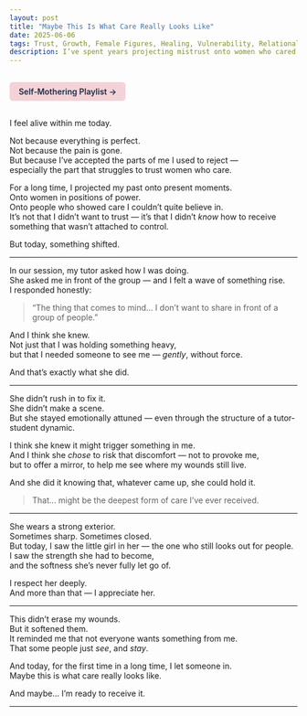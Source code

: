 ```yaml
---
layout: post
title: "Maybe This Is What Care Really Looks Like"
date: 2025-06-06
tags: Trust, Growth, Female Figures, Healing, Vulnerability, Relational Repair
description: I’ve spent years projecting mistrust onto women who cared for me. Today, I saw someone clearly — and, for the first time, let her care land.
---
```


<a href="https://music.youtube.com/playlist?list=PLuO5E1rh5RqIzePJeOjdXo62gwnYJ748_&si=NvtF0mzI9Sx2IoPu&shuffle=1" 
   target="_blank" 
   class="back-button"
   style="display:inline-block; margin: 1rem auto; background-color: #F4D3D8; color: #1A2D41; padding: 0.5rem 1rem; border-radius: 6px; font-weight: 600; text-decoration: none;">
  Self‑Mothering Playlist →
</a>

I feel alive within me today.

Not because everything is perfect.  
Not because the pain is gone.  
But because I’ve accepted the parts of me I used to reject —  
especially the part that struggles to trust women who care.

For a long time, I projected my past onto present moments.  
Onto women in positions of power.  
Onto people who showed care I couldn’t quite believe in.  
It’s not that I didn’t want to trust — it’s that I didn’t *know* how to receive something that wasn’t attached to control.

But today, something shifted.

---

In our session, my tutor asked how I was doing.  
She asked me in front of the group — and I felt a wave of something rise.  
I responded honestly:  
> “The thing that comes to mind… I don’t want to share in front of a group of people.”

And I think she knew.  
Not just that I was holding something heavy,  
but that I needed someone to see me — *gently*, without force.

And that’s exactly what she did.

---

She didn’t rush in to fix it.  
She didn’t make a scene.  
But she stayed emotionally attuned — even through the structure of a tutor-student dynamic.

I think she knew it might trigger something in me.  
And I think she *chose* to risk that discomfort — not to provoke me,  
but to offer a mirror, to help me see where my wounds still live.

And she did it knowing that, whatever came up, she could hold it.  
> That… might be the deepest form of care I’ve ever received.

---

She wears a strong exterior.  
Sometimes sharp. Sometimes closed.  
But today, I saw the little girl in her — the one who still looks out for people.  
I saw the strength she had to become,  
and the softness she’s never fully let go of.

I respect her deeply.  
And more than that — I appreciate her.

---

This didn’t erase my wounds.  
But it softened them.  
It reminded me that not everyone wants something from me.  
That some people just *see*, and *stay*.

And today, for the first time in a long time, I let someone in.  
Maybe this is what care really looks like.

And maybe… I’m ready to receive it.

---